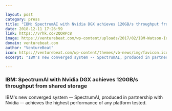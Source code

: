 ```yaml
---

layout: post
category: press
title: "IBM: SpectrumAI with Nvidia DGX achieves 120GB/s throughput from shared storage"
date: 2018-12-11 17:26:59
link: https://vrhk.co/2QORPc8
image: https://venturebeat.com/wp-content/uploads/2017/02/IBM-Watson-IoT-Center-Munich.jpg?fit=1200%2C800&strip=all
domain: venturebeat.com
author: "VentureBeat"
icon: https://venturebeat.com/wp-content/themes/vb-news/img/favicon.ico
excerpt: "IBM's new converged system -- SpectrumAI, produced in partnership with Nvidia -- achieves the highest performance of any platform tested."

---
```


### IBM: SpectrumAI with Nvidia DGX achieves 120GB/s throughput from shared storage

IBM's new converged system -- SpectrumAI, produced in partnership with Nvidia -- achieves the highest performance of any platform tested.